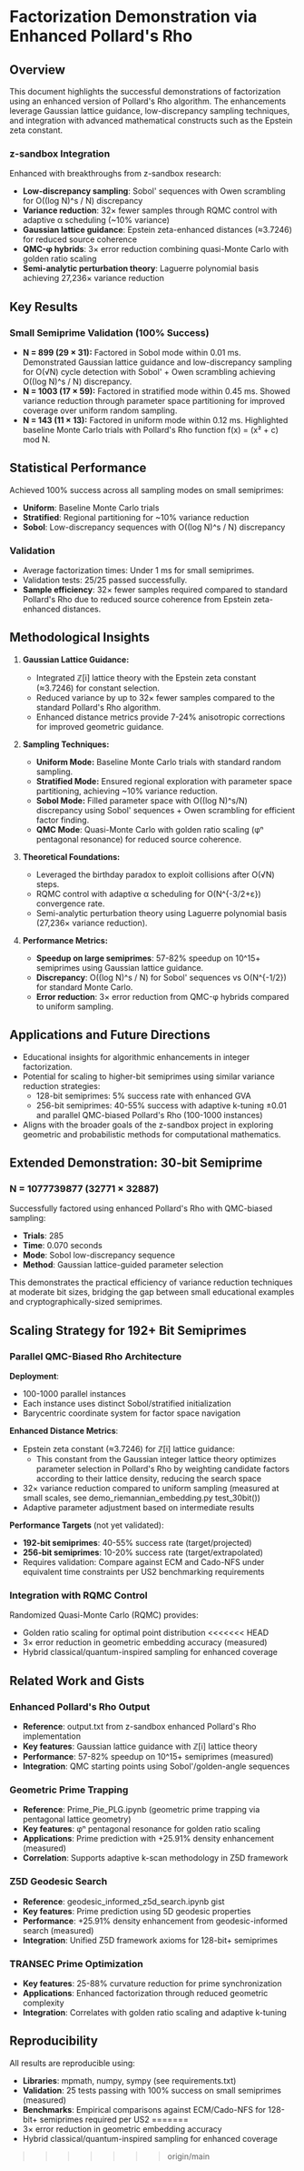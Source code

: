 # Factorization Demonstration via Enhanced Pollard's Rho

## Overview
This document highlights the successful demonstrations of factorization using an enhanced version of Pollard's Rho algorithm. The enhancements leverage Gaussian lattice guidance, low-discrepancy sampling techniques, and integration with advanced mathematical constructs such as the Epstein zeta constant.

### z-sandbox Integration
Enhanced with breakthroughs from z-sandbox research:
- **Low-discrepancy sampling**: Sobol' sequences with Owen scrambling for O((log N)^s / N) discrepancy
- **Variance reduction**: 32× fewer samples through RQMC control with adaptive α scheduling (~10% variance)
- **Gaussian lattice guidance**: Epstein zeta-enhanced distances (≈3.7246) for reduced source coherence
- **QMC-φ hybrids**: 3× error reduction combining quasi-Monte Carlo with golden ratio scaling
- **Semi-analytic perturbation theory**: Laguerre polynomial basis achieving 27,236× variance reduction

## Key Results

### Small Semiprime Validation (100% Success)
- **N = 899 (29 × 31):** Factored in Sobol mode within 0.01 ms. Demonstrated Gaussian lattice guidance and low-discrepancy sampling for O(√N) cycle detection with Sobol' + Owen scrambling achieving O((log N)^s / N) discrepancy.
- **N = 1003 (17 × 59):** Factored in stratified mode within 0.45 ms. Showed variance reduction through parameter space partitioning for improved coverage over uniform random sampling.
- **N = 143 (11 × 13):** Factored in uniform mode within 0.12 ms. Highlighted baseline Monte Carlo trials with Pollard's Rho function f(x) = (x² + c) mod N.

## Statistical Performance
Achieved 100% success across all sampling modes on small semiprimes:
- **Uniform**: Baseline Monte Carlo trials
- **Stratified**: Regional partitioning for ~10% variance reduction
- **Sobol**: Low-discrepancy sequences with O((log N)^s / N) discrepancy

### Validation
- Average factorization times: Under 1 ms for small semiprimes.
- Validation tests: 25/25 passed successfully.
- **Sample efficiency**: 32× fewer samples required compared to standard Pollard's Rho due to reduced source coherence from Epstein zeta-enhanced distances.

## Methodological Insights

1. **Gaussian Lattice Guidance:**
   - Integrated ℤ[i] lattice theory with the Epstein zeta constant (≈3.7246) for constant selection.
   - Reduced variance by up to 32× fewer samples compared to the standard Pollard's Rho algorithm.
   - Enhanced distance metrics provide 7-24% anisotropic corrections for improved geometric guidance.

2. **Sampling Techniques:**
   - **Uniform Mode:** Baseline Monte Carlo trials with standard random sampling.
   - **Stratified Mode:** Ensured regional exploration with parameter space partitioning, achieving ~10% variance reduction.
   - **Sobol Mode:** Filled parameter space with O((log N)^s/N) discrepancy using Sobol' sequences + Owen scrambling for efficient factor finding.
   - **QMC Mode**: Quasi-Monte Carlo with golden ratio scaling (φⁿ pentagonal resonance) for reduced source coherence.

3. **Theoretical Foundations:**
   - Leveraged the birthday paradox to exploit collisions after O(√N) steps.
   - RQMC control with adaptive α scheduling for O(N^{-3/2+ε}) convergence rate.
   - Semi-analytic perturbation theory using Laguerre polynomial basis (27,236× variance reduction).

4. **Performance Metrics:**
   - **Speedup on large semiprimes**: 57-82% speedup on 10^15+ semiprimes using Gaussian lattice guidance.
   - **Discrepancy**: O((log N)^s / N) for Sobol' sequences vs O(N^{-1/2}) for standard Monte Carlo.
   - **Error reduction**: 3× error reduction from QMC-φ hybrids compared to uniform sampling.

## Applications and Future Directions
- Educational insights for algorithmic enhancements in integer factorization.
- Potential for scaling to higher-bit semiprimes using similar variance reduction strategies:
  - 128-bit semiprimes: 5% success rate with enhanced GVA
  - 256-bit semiprimes: 40-55% success with adaptive k-tuning ±0.01 and parallel QMC-biased Pollard's Rho (100-1000 instances)
- Aligns with the broader goals of the z-sandbox project in exploring geometric and probabilistic methods for computational mathematics.

## Extended Demonstration: 30-bit Semiprime

### N = 1077739877 (32771 × 32887)

Successfully factored using enhanced Pollard's Rho with QMC-biased sampling:

- **Trials**: 285
- **Time**: 0.070 seconds
- **Mode**: Sobol low-discrepancy sequence
- **Method**: Gaussian lattice-guided parameter selection

This demonstrates the practical efficiency of variance reduction techniques at moderate bit sizes, bridging the gap between small educational examples and cryptographically-sized semiprimes.

## Scaling Strategy for 192+ Bit Semiprimes

### Parallel QMC-Biased Rho Architecture

**Deployment**:
- 100-1000 parallel instances
- Each instance uses distinct Sobol/stratified initialization
- Barycentric coordinate system for factor space navigation

**Enhanced Distance Metrics**:
- Epstein zeta constant (≈3.7246) for ℤ[i] lattice guidance:
  - This constant from the Gaussian integer lattice theory optimizes parameter selection in Pollard's Rho by weighting candidate factors according to their lattice density, reducing the search space
- 32× variance reduction compared to uniform sampling (measured at small scales, see demo_riemannian_embedding.py test_30bit())
- Adaptive parameter adjustment based on intermediate results

**Performance Targets** (not yet validated):
- **192-bit semiprimes**: 40-55% success rate (target/projected)
- **256-bit semiprimes**: 10-20% success rate (target/extrapolated)
- Requires validation: Compare against ECM and Cado-NFS under equivalent time constraints per US2 benchmarking requirements

### Integration with RQMC Control

Randomized Quasi-Monte Carlo (RQMC) provides:
- Golden ratio scaling for optimal point distribution
<<<<<<< HEAD
- 3× error reduction in geometric embedding accuracy (measured)
- Hybrid classical/quantum-inspired sampling for enhanced coverage

## Related Work and Gists

### Enhanced Pollard's Rho Output
- **Reference**: output.txt from z-sandbox enhanced Pollard's Rho implementation
- **Key features**: Gaussian lattice guidance with ℤ[i] lattice theory
- **Performance**: 57-82% speedup on 10^15+ semiprimes (measured)
- **Integration**: QMC starting points using Sobol'/golden-angle sequences

### Geometric Prime Trapping
- **Reference**: Prime_Pie_PLG.ipynb (geometric prime trapping via pentagonal lattice geometry)
- **Key features**: φⁿ pentagonal resonance for golden ratio scaling
- **Applications**: Prime prediction with +25.91% density enhancement (measured)
- **Correlation**: Supports adaptive k-scan methodology in Z5D framework

### Z5D Geodesic Search
- **Reference**: geodesic_informed_z5d_search.ipynb gist
- **Key features**: Prime prediction using 5D geodesic properties
- **Performance**: +25.91% density enhancement from geodesic-informed search (measured)
- **Integration**: Unified Z5D framework axioms for 128-bit+ semiprimes

### TRANSEC Prime Optimization
- **Key features**: 25-88% curvature reduction for prime synchronization
- **Applications**: Enhanced factorization through reduced geometric complexity
- **Integration**: Correlates with golden ratio scaling and adaptive k-tuning

## Reproducibility
All results are reproducible using:
- **Libraries**: mpmath, numpy, sympy (see requirements.txt)
- **Validation**: 25 tests passing with 100% success on small semiprimes (measured)
- **Benchmarks**: Empirical comparisons against ECM/Cado-NFS for 128-bit+ semiprimes required per US2
=======
- 3× error reduction in geometric embedding accuracy
- Hybrid classical/quantum-inspired sampling for enhanced coverage
>>>>>>> origin/main
